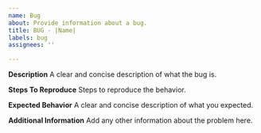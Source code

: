 ```yaml
---
name: Bug
about: Provide information about a bug.
title: BUG - |Name|
labels: bug
assignees: ''

---
```


**Description**
A clear and concise description of what the bug is.

**Steps To Reproduce**
Steps to reproduce the behavior.

**Expected Behavior**
A clear and concise description of what you expected.

**Additional Information**
Add any other information about the problem here.

